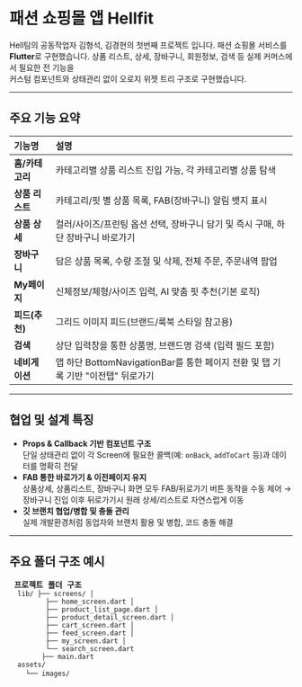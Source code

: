 #  패션 쇼핑몰 앱 Hellfit 
Hell팀의 공동작업자 김형석, 김경현의 첫번째 프로젝트 입니다.
패션 쇼핑몰 서비스를 **Flutter**로 구현했습니다. 
상품 리스트, 상세, 장바구니, 회원정보, 검색 등 실제 커머스에서 필요한 전 기능을  
커스텀 컴포넌트와 상태관리 없이 오로지 위젯 트리 구조로 구현했습니다.

---

##  주요 기능 요약

| 기능명         | 설명                                                                 |
| :------------- | :------------------------------------------------------------------- |
| **홈/카테고리** | 카테고리별 상품 리스트 진입 가능, 각 카테고리별 상품 탐색                |
| **상품 리스트** | 카테고리/핏 별 상품 목록, FAB(장바구니) 알림 뱃지 표시                  |
| **상품 상세**   | 컬러/사이즈/프린팅 옵션 선택, 장바구니 담기 및 즉시 구매, 하단 장바구니 바로가기 |
| **장바구니**   | 담은 상품 목록, 수량 조절 및 삭제, 전체 주문, 주문내역 팝업             |
| **My페이지**   | 신체정보/체형/사이즈 입력, AI 맞춤 핏 추천(기본 로직)                   |
| **피드(추천)** | 그리드 이미지 피드(브랜드/룩북 스타일 참고용)                          |
| **검색**       | 상단 입력창을 통한 상품명, 브랜드명 검색 (입력 필드 포함)                |
| **네비게이션** | 앱 하단 BottomNavigationBar를 통한 페이지 전환 및 탭 기록 기반 "이전탭" 뒤로가기 |

---

##  협업 및 설계 특징

- **Props & Callback 기반 컴포넌트 구조**  
  단일 상태관리 없이 각 Screen에 필요한 콜백(예: `onBack`, `addToCart` 등)과 데이터를 명확히 전달
- **FAB 통한 바로가기 & 이전페이지 유지**  
  상품상세, 상품리스트, 장바구니 화면 모두 FAB/뒤로가기 버튼 동작을 수동 제어 →  
  장바구니 진입 이후 뒤로가기시 원래 상세/리스트로 자연스럽게 이동
- **깃 브랜치 협업/병합 및 충돌 관리**  
  실제 개발환경처럼 동업자와 브랜치 활용 및 병합, 코드 충돌 해결

---

##  주요 폴더 구조 예시

<pre> <strong>프로젝트 폴더 구조</strong> <code> 
  lib/ ├── screens/ │ 
         ├── home_screen.dart │ 
         ├── product_list_page.dart │
         ├── product_detail_screen.dart │
         ├── cart_screen.dart │
         ├── feed_screen.dart │
         ├── my_screen.dart │
         └── search_screen.dart
        ├── main.dart 
  assets/
    └── images/ </code> </pre>
